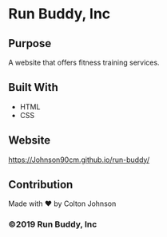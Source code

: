 # Run Buddy, Inc

## Purpose
A website that offers fitness training services. 

## Built With
* HTML
* CSS

## Website
https://Johnson90cm.github.io/run-buddy/

## Contribution
Made with ❤️ by Colton Johnson

### ©️2019 Run Buddy, Inc 
